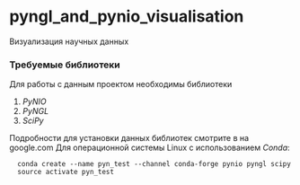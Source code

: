 # pyngl_and_pynio_visualisation
Визуализация научных данных

### Требуемые библиотеки ###
Для работы с данным проектом необходимы библиотеки
  1. *PyNIO*
  2. *PyNGL*
  3. *SciPy*

Подробности для установки данных библиотек смотрите в на google.com
Для операционной системы Linux с использованием *Conda*:
```
  conda create --name pyn_test --channel conda-forge pynio pyngl scipy
  source activate pyn_test
```

<!-- ### Сборка проекта ### -->
